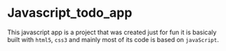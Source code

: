 # Javascript_todo_app

This javascript app is a project that was created just for fun it is basicaly built with `html5`, `css3` and mainly most of its code is based on `javaScript`.
